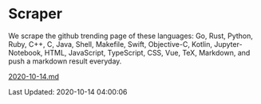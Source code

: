 # Scraper

We scrape the github trending page of these languages: Go, Rust, Python, Ruby, C++, C, Java, Shell, Makefile, Swift, Objective-C, Kotlin, Jupyter-Notebook, HTML, JavaScript, TypeScript, CSS, Vue, TeX, Markdown, and push a markdown result everyday.

[2020-10-14.md](https://github.com/yangwenmai/github-trending-backup/blob/master/2020-10-14.md)

Last Updated: 2020-10-14 04:00:06